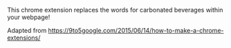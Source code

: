 This chrome extension replaces the words for carbonated beverages within your webpage!

Adapted from https://9to5google.com/2015/06/14/how-to-make-a-chrome-extensions/
